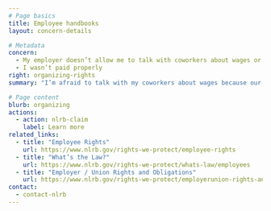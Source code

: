 ```yaml
---
# Page basics
title: Employee handbooks
layout: concern-details

# Metadata
concern:
  - My employer doesn’t allow me to talk with coworkers about wages or working conditions
  - I wasn’t paid properly
right: organizing-rights
summary: "I’m afraid to talk with my coworkers about wages because our handbook prohibits it"

# Page content
blurb: organizing
actions:
  - action: nlrb-claim
    label: Learn more
related_links:
  - title: "Employee Rights"
    url: https://www.nlrb.gov/rights-we-protect/employee-rights
  - title: "What’s the Law?"
    url: https://www.nlrb.gov/rights-we-protect/whats-law/employees
  - title: "Employer / Union Rights and Obligations"
    url: https://www.nlrb.gov/rights-we-protect/employerunion-rights-and-obligations
contact:
  - contact-nlrb
---
```

